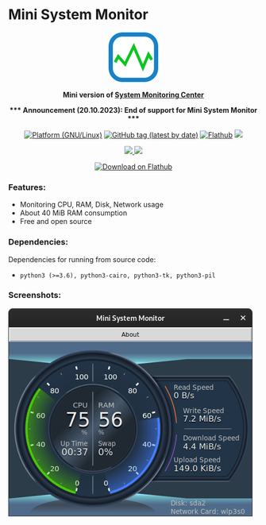 # Mini System Monitor

<p align="center">
    <img src="https://github.com/hakandundar34coding/mini-system-monitor/blob/master/io.github.hakandundar34coding.mini-system-monitor.png" alt="image" width="100">
</p>

<p align="center">
    <strong>
        Mini version of <a href="https://github.com/hakandundar34coding/system-monitoring-center">System Monitoring Center</a>
    </strong>
</p>


<p align="center">
    <strong>
        *** Announcement (20.10.2023): End of support for Mini System Monitor ***
    </strong>
</p>


<p align="center">
<a href="https://flathub.org/apps/details/io.github.hakandundar34coding.mini-system-monitor"><img alt="Platform (GNU/Linux)" src="https://img.shields.io/badge/platform-GNU/Linux-blue.svg"/></a>
<a href="https://github.com/hakandundar34coding/mini-system-monitor/tags"><img alt="GitHub tag (latest by date)" src="https://img.shields.io/github/v/tag/hakandundar34coding/mini-system-monitor"></a>
<a href="https://flathub.org/apps/details/io.github.hakandundar34coding.mini-system-monitor"><img alt="Flathub" src="https://img.shields.io/flathub/downloads/io.github.hakandundar34coding.mini-system-monitor"></a>
<a href="https://github.com/hakandundar34coding/mini-system-monitor/blob/master/Changes.md"><img src="https://img.shields.io/badge/View-Changelog-b37840"></a>
</p>

<p align="center">
    </a>
    <a href="https://github.com/hakandundar34coding/mini-system-monitor/tags">
        <img src="https://img.shields.io/badge/Code-Python3-52a381">
    </a>
    <a href="https://github.com/hakandundar34coding/mini-system-monitor/tags">
        <img src="https://img.shields.io/badge/GUI-Tk-52a381">
    </a>
</p>

<p align="center">
    <a href='https://flathub.org/apps/details/io.github.hakandundar34coding.mini-system-monitor'>
        <img width='240' alt='Download on Flathub' src='https://flathub.org/assets/badges/flathub-badge-en.svg'/>
    </a>
</p>


### Features:
- Monitoring CPU, RAM, Disk, Network usage
- About 40 MiB RAM consumption
- Free and open source


### Dependencies:
Dependencies for running from source code:
- `python3 (>=3.6), python3-cairo, python3-tk, python3-pil`


### Screenshots:
![Mini System Monitor](msm_screenshot.png)

